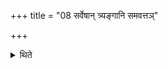 +++
title = "08 सर्वेषान् त्र्यङ्गानि समवत्तञ्"

+++

<details><summary>थिते</summary>

8. (For the Sviṣṭakr̥t-offering), the three organs of all (the animals should be cut out); and the cut portion (for the Iḍā should be taken from the limbs of all the animals). 
</details>
